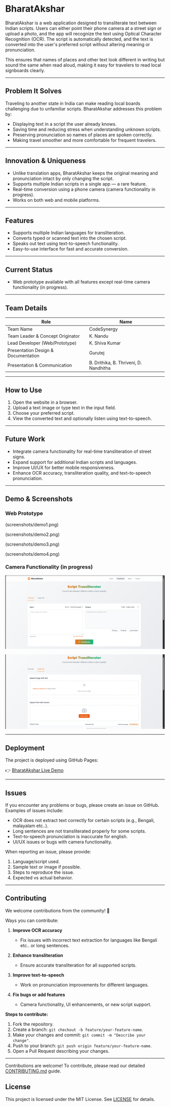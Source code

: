 # BharatAkshar

BharatAkshar is a web application designed to transliterate text between Indian scripts. Users can either point their phone camera at a street sign or upload a photo, and the app will recognize the text using Optical Character Recognition (OCR). The script is automatically detected, and the text is converted into the user's preferred script without altering meaning or pronunciation.

This ensures that names of places and other text look different in writing but sound the same when read aloud, making it easy for travelers to read local signboards clearly.

---

## **Problem It Solves**

Traveling to another state in India can make reading local boards challenging due to unfamiliar scripts. BharatAkshar addresses this problem by:

- Displaying text in a script the user already knows.
- Saving time and reducing stress when understanding unknown scripts.
- Preserving pronunciation so names of places are spoken correctly.
- Making travel smoother and more comfortable for frequent travelers.

---

## **Innovation & Uniqueness**

- Unlike translation apps, BharatAkshar keeps the original meaning and pronunciation intact by only changing the script.
- Supports multiple Indian scripts in a single app — a rare feature.
- Real-time conversion using a phone camera (camera functionality in progress).
- Works on both web and mobile platforms.

---

## **Features**

- Supports multiple Indian languages for transliteration.
- Converts typed or scanned text into the chosen script.
- Speaks out text using text-to-speech functionality.
- Easy-to-use interface for fast and accurate conversion.

---

## **Current Status**

- Web prototype available with all features except real-time camera functionality (in progress).

---

## **Team Details**

| Role | Name |
|------|------|
| Team Name | CodeSynergy |
| Team Leader & Concept Originator | K. Nandu |
| Lead Developer (Web/Prototype) | K. Shiva Kumar |
| Presentation Design & Documentation | Gurutej |
| Presentation & Communication | B. Drithika, B. Thriveni, D. Nandhitha |

---

## **How to Use**

1. Open the website in a browser.
2. Upload a text image or type text in the input field.
3. Choose your preferred script.
4. View the converted text and optionally listen using text-to-speech.

---

## **Future Work**

- Integrate camera functionality for real-time transliteration of street signs.
- Expand support for additional Indian scripts and languages.
- Improve UI/UX for better mobile responsiveness.
- Enhance OCR accuracy, transliteration quality, and text-to-speech pronunciation.

---

## **Demo & Screenshots**

### Web Prototype
(screenshots/demo1.png)

(screenshots/demo2.png)

(screenshots/demo3.png)

(screenshots/demo4.png)

### Camera Functionality (in progress)
![text-to-speech](screenshots/text2speech.png)

![Camera OCR](screenshots/imageocr.png)

---

## **Deployment**

The project is deployed using GitHub Pages:

👉 [BharatAkshar Live Demo](https://kanneboinashivakumar.github.io/BharatAkshar/)  

---

## **Issues**

If you encounter any problems or bugs, please create an issue on GitHub. Examples of issues include:

- OCR does not extract text correctly for certain scripts (e.g., Bengali, malayalam etc..).
- Long sentences are not transliterated properly for some scripts.
- Text-to-speech pronunciation is inaccurate for english.
- UI/UX issues or bugs with camera functionality.

When reporting an issue, please provide:
1. Language/script used.
2. Sample text or image if possible.
3. Steps to reproduce the issue.
4. Expected vs actual behavior.

---

## **Contributing**

We welcome contributions from the community! 🙌

Ways you can contribute:

1. **Improve OCR accuracy**
   - Fix issues with incorrect text extraction for languages like Bengali etc.. or long sentences.

2. **Enhance transliteration**
   - Ensure accurate transliteration for all supported scripts.

3. **Improve text-to-speech**
   - Work on pronunciation improvements for different languages.

4. **Fix bugs or add features**
   - Camera functionality, UI enhancements, or new script support.

**Steps to contribute:**
1. Fork the repository.
2. Create a branch: `git checkout -b feature/your-feature-name`.
3. Make your changes and commit: `git commit -m "Describe your change"`.
4. Push to your branch: `git push origin feature/your-feature-name`.
5. Open a Pull Request describing your changes.

---

Contributions are welcome! To contribute, please read our detailed [CONTRIBUTING.md](CONTRIBUTING.md) guide.


## **License**

This project is licensed under the MIT License. See [LICENSE](LICENSE) for details.
